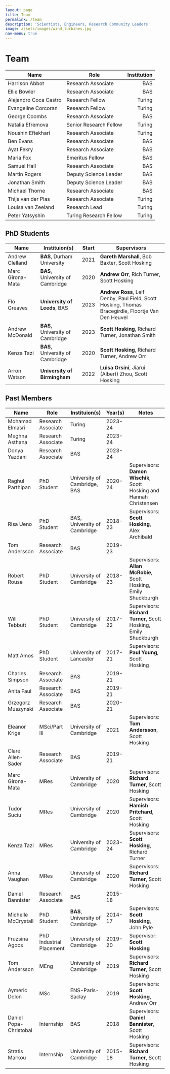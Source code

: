 ```yaml
---
layout: page
title: Team
permalink: /team
description: 'Scientists, Engineers, Research Community Leaders'
image: assets/images/wind_turbines.jpg
nav-menu: true
---
```


<h1>Team</h1>

| Name | Role | Institution
| ---  | --- | ---: |
| Harrison Abbot        | Research Associate     | BAS     
| Ellie Bowler          | Research Associate     | BAS     
| Alejandro Coca Castro | Research Fellow        | Turing  
| Evangeline Corcoran   | Research Fellow        | Turing  
| George Coombs         | Research Associate     | BAS     
| Natalia Efremova      | Senior Research Fellow | Turing  
| Noushin Eftekhari     | Research Associate     | Turing  
| Ben Evans             | Research Associate     | BAS     
| Ayat Fekry            | Research Associate     | BAS     
| Maria Fox             | Emeritus Fellow        | BAS     
| Samuel Hall           | Research Associate     | BAS     
| Martin Rogers         | Deputy Science Leader  | BAS     
| Jonathan Smith        | Deputy Science Leader  | BAS     
| Michael Thorne        | Research Associate     | BAS     
| Thijs van der Plas    | Research Associate     | Turing  
| Louisa van Zeeland    | Research Lead          | Turing  
| Peter Yatsyshin       | Turing Research Fellow | Turing 

## PhD Students

| Name | Instituion(s) | Start | Supervisors
| ---  | --- | --- | --- |
| Andrew Clelland  | **BAS**, Durham University       | 2021 | **Gareth Marshall**, Bob Baxter, Scott Hosking |
| Marc Girona-Mata | **BAS**, University of Cambridge | 2020 | **Andrew Orr**, Rich Turner, Scott Hosking |
| Flo Greaves      | **University of Leeds**, BAS             | 2023 | **Andrew Ross**, Leif Denby, Paul Field, Scott Hosking, Thomas Bracegirdle, Floortje Van Den Heuvel |
| Andrew McDonald  | **BAS**, University of Cambridge | 2023 | **Scott Hosking**, Richard Turner, Jonathan Smith 
| Kenza Tazi       | **BAS**, University of Cambridge | 2020 | **Scott Hosking**, Richard Turner, Andrew Orr |
| Arron Watson     | **University of Birmingham**     | 2022 | **Luisa Orsini**, Jiarui (Albert) Zhou, Scott Hosking |
 
<!-- ## Masters Students -->

<!-- ## Internship Students -->

## Past Members

| Name | Role | Instituion(s) | Year(s) | Notes
| ---  | ---  | ---           | ---     | ---  |
| Mohamad Elmasri | Research Associate | Turing | 2023-24 | |
| Meghna Asthana  | Research Associate | Turing | 2023-24 | |
| Donya Yazdani   | Research Associate | BAS    | 2023-24 | |
| Raghul Parthipan| PhD Student        | University of Cambridge, BAS | 2020-24 | Supervisors: **Damon Wischik**, Scott Hosking and Hannah Christensen |
| Risa Ueno | PhD Student | BAS, University of Cambridge | 2018-23 | Supervisors: **Scott Hosking**, Alex Archibald |
| Tom Andersson   | Research Associate | BAS    | 2019-23 | |
| Robert Rouse    | PhD Student        | University of Cambridge | 2018-23 | Supervisors: **Allan McRobie**, Scott Hosking, Emily Shuckburgh |
| Will Tebbutt    | PhD Student | University of Cambridge | 2017-22 | Supervisors: **Richard Turner**, Scott Hosking, Emily Shuckburgh |
| Matt Amos | PhD Student | University of Lancaster | 2017-21 | Supervisors: **Paul Young**, Scott Hosking |
| Charles Simpson | Research Associate | BAS | 2019-21 | |
| Anita Faul | Research Associate | BAS | 2019-21 | |
| Grzegorz Muszynski | Research Associate | BAS | 2020-21 | |
| Eleanor Krige | MSci/Part III | University of Cambridge | 2021 | Supervisors: **Tom Andersson**, Scott Hosking |
| Clare Allen-Sader | Research Associate | BAS | 2019-21 | |
| Marc Girona-Mata | MRes | University of Cambridge | 2020 | Supervisors: **Richard Turner**, Scott Hosking |
| Tudor Suciu | MRes | University of Cambridge | 2020 | Supervisors: **Hamish Pritchard**, Scott Hosking |
| Kenza Tazi | MRes | University of Cambridge | 2023-24 | Supervisors: **Scott Hosking**, Richard Turner |
| Anna Vaughan | MRes | University of Cambridge | 2020 | Supervisors: **Richard Turner**, Scott Hosking |
| Daniel Bannister    | Research Associate | BAS | 2015-18 | |
| Michelle McCrystall | PhD Student | **BAS**, University of Cambridge | 2014-17 | Supervisors: **Scott Hosking**, John Pyle |
| Fruzsina Agocs | PhD Industrial Placement | University of Cambridge | 2019-20 | Supervisor: **Scott Hosking** |
| Tom Andersson | MEng | University of Cambridge | 2019 | Supervisors: **Richard Turner**, Scott Hosking |
| Aymeric Delon | MSc | ENS-Paris-Saclay | 2019 | Supervisors: **Scott Hosking**, Andrew Orr |
| Daniel Popa-Christobal | Internship | BAS | 2018 | Supervisors: **Daniel Bannister**, Scott Hosking |
| Stratis Markou | Internship | University of Cambridge | 2015-18 | Supervisors: **Richard Turner**, Scott Hosking |